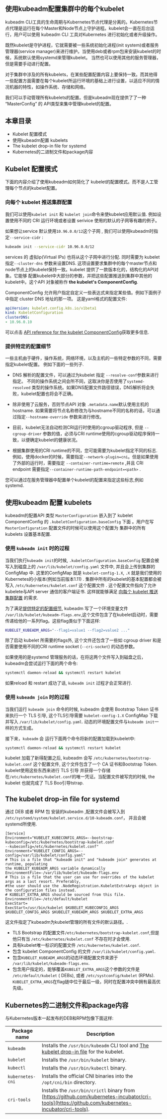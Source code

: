 ## 使用kubeadm配置集群中的每个kubelet


kubeadm CLI工具的生命周期与Kubernetes节点代理是分离的。Kubernetes节点代理是运行在每个Master和Node节点上守护进程。kubelet会一直在后台运行，用户可以使用 kubeadm CLI 工具对Kubernetes 进行初始化或者升级操作。

既然kubelet是守护进程，它就需要被一些系统初始化进程(init
system)或者服务管理器(service manager)来进行维护。当使用deb或者rpm包来安装kubelet的时候，系统默认使用systemd来管理kubelet。 当然也可以使用其他的服务管理器，但是需要手动进行配置。

对于集群中涉及的所有kubelets，在某些配置配置内容上要保持一致。而其他得一些配置方面需要在每个kubelet所运行环境的基础上进行设置，以适应不同的情况机器的特性，如操作系统、存储和网络。

我们可以手动管理所有kubelets的配置。但是kubeadm现在提供了了一种 “MasterConfig” 的 API类型来集中管理kubelet的配置。

## 本章目录 

- Kubelet 配置模式
- 使用kubeadm配置 kubelets 
- The kubelet drop-in file for systemd
- Kubernetes的二进制文件和package内容

## Kubelet 配置模式

下面的内容介绍了使用kubeadm如何简化了 kubelet的配置模式。而不是人工管理每个节点的kubelet配置。

### 向每个 kubelet 推送集群配置

我们可以使用`kubelet init` 和 `kubelet join`命令来使kubelet应用默认值. 例如设置使用不同的 CRI 运行环境或者设置 serivice 使用的默认的子网等有趣的例子。

如果想让service 默认使用`10.96.0.0/12`这个子网 , 我们可以使用kubeadm时指定`--service-cidr` :

```bash
kubeadm init --service-cidr 10.96.0.0/12
```

services 的 虚拟ip(Virtual IPs) 也将从这个子网中进行分配. 同时需要为 kubelet指定`--cluster-dns` 参数来设置DNS. 这项设置要求集群中的每个master节点和node节点上的kubelet保持一致。kubelet 提供了一款版本化的，结构化的API对象。它能够 配置kubelet中大部分的参数，并把这些配置推送到集群中其他的kubelet中。这个API 对象被称作  **the kubelet's ComponentConfig**. 

ComponentConfig 允许用户指定自定义一些表达式来指定某些值。例如下面例子中指定  cluster DNS 地址的那一项。 这是yaml格式的配置文件:

```yaml
apiVersion: kubelet.config.k8s.io/v1beta1
kind: KubeletConfiguration
clusterDNS:
- 10.96.0.10
```

可以点击
[API reference for the kubelet ComponentConfig](https://godoc.org/k8s.io/kubernetes/pkg/kubelet/apis/kubeletconfig#KubeletConfiguration)获取更多信息.

### 提供特定的配置细节

一些主机由于硬件，操作系统，网络环境，以及主机的一些特定参数的不同，需要指定kubelet配置。
例如下面的一些列子.

- DNS 解析的配置文件，可以通过为kubelet 指定 `--resolve-conf`参数来进行指定。 不同的操作系统之间会所不同，这取决你是否使用了`systemd-resolved` 类型的操作系统。如果DNS配置文件路径错误，DNS解析将会失败，kubelet配置也将会不正确。

- 除非使用了云服务，否则节点API 对象 `.metadata.name`默认使用主机的hostname. 如果需要将节点名称修改为与hostname不同的名称的话，可以通过指定`--hostname-override` 参数来进行修改。  

- 目前，kubelet无法自动检测CRI运行时使用的cgroup驱动程序, 但是  `--cgroup-driver` 参数的值，必须与CRI runtime使用的cgroup驱动程序保持一致，以便确定kubelet的健康状况。
 
- 根据集群使用的CRI runtime的不同，您可能需要为kubelet指定不同的标志.
  例如，使用docker的时候，需要指定`--network-plugin=cni`。但是如果使用了外部的运行时，需要指定 `--container-runtime=remote`  ,并且 CRI  endpoint 需要指定`--container-runtime-path-endpoint=<path>` .

您可以通过在服务管理器中配置单个kubelet的配置来指定这些标志,例如 systemd.

## 使用kubeadm 配置 kubelets

kubeadm的配置API 类型  `MasterConfiguration` 嵌入到了 kubelet ComponentConfig 的 `.kubeletConfiguration.baseConfig`  下面 。用户在写 `MasterConfiguration`
配置文件的时候可以使用这个配置为 集群中的所有 kubelets 设置基本配置.

### 使用 `kubeadm init` 时的过程

当我们执行`kubeadm init`的时候, `.kubeletConfiguration.baseConfig` 配置会被写入到磁盘上的  `/var/lib/kubelet/config.yaml` 文件中, 并且会上传到集群的 ConfigMap 中. 这里的ConfigMap 就是  `kubelet-config-1.X`,  `.X` 就是我们使用的 Kubernetes的小版本(例如当前版本1.11) . 集群中所有的kubelet的基本配置都会被写入 `/etc/kubernetes/kubelet.conf` 这个配置文件 . 这个配置文件指向了允许kubelete与API server 通信的客户端证书. 这样就能够满足
[向每个 kubelet 推送集群配置](#propagating-cluster-level-configuration-to-each-kubelet) 的需求.

为了满足[提供特定的配置细节](#providing-instance-specific-configuration-details),
kubeadm 写了一个环境变量文件 `/var/lib/kubelet/kubeadm-flags.env`,这个文件包含了在kubelet启动时，需要传递给他的一系列flag。这些flag类似于下面这样:

```bash
KUBELET_KUBEADM_ARGS="--flag1=value1 --flag2=value2 ..."
```

除了启动 kubelet 所需要的flags外, 这个文件还包含了一些如 cgroup driver 和是否需要使用不同的CRI runtime socket (`--cri-socket`) 的动态参数。

如果使用的是systemd 管理服务的话，在将这两个文件写入到磁盘之后，kubeadm会尝试运行下面的两个命令:

```bash
systemctl daemon-reload && systemctl restart kubelet
```

如果reload 和 restart 成功了话,  `kubeadm init` 过程才会正常进行.

### 使用 `kubeadm join` 时的过程

当我们运行 `kubeadm join` 命令的时候, kubeadm 会使用 Bootstrap Token 证书 来执行一个 TLS 引导, 这个TLS引导需要 `kubelet-config-1.X` ConfigMap 下载并写入 `/var/lib/kubelet/config.yaml`. 动态的环境配置文件与`kubeadm init`一样的方式生成。

接下来，`kubeadm` 会 运行下面两个命令将新的配置加载到kubelet中:

```bash
systemctl daemon-reload && systemctl restart kubelet
```

kubelet 加载了新得配置之后, kubeadm 会写
`/etc/kubernetes/bootstrap-kubelet.conf` 这个配置文件, 这个文件包含了一个 CA 证书和Bootstrap
Token. kubelet使用这些东西来进行 TLS 引导 并获得一个存储在`/etc/kubernetes/kubelet.conf`的唯一凭证。当配置文件被写完的时候, the kubelet
也就完成了 TLS Boo引导tstrap.

##  The kubelet drop-in file for systemd

通过 DEB 或者 RPM 包 安装的kubeadm ,配置文件会被写入到 `/etc/systemd/system/kubelet.service.d/10-kubeadm.conf`， 并且会被 systemd所使用.

```none
[Service]
Environment="KUBELET_KUBECONFIG_ARGS=--bootstrap-kubeconfig=/etc/kubernetes/bootstrap-kubelet.conf
--kubeconfig=/etc/kubernetes/kubelet.conf"
Environment="KUBELET_CONFIG_ARGS=--config=/var/lib/kubelet/config.yaml"
# This is a file that "kubeadm init" and "kubeadm join" generates at runtime, populating
the KUBELET_KUBEADM_ARGS variable dynamically
EnvironmentFile=-/var/lib/kubelet/kubeadm-flags.env
# This is a file that the user can use for overrides of the kubelet args as a last resort. Preferably,
#the user should use the .NodeRegistration.KubeletExtraArgs object in the configuration files instead.
# KUBELET_EXTRA_ARGS should be sourced from this file.
EnvironmentFile=-/etc/default/kubelet
ExecStart=
ExecStart=/usr/bin/kubelet $KUBELET_KUBECONFIG_ARGS $KUBELET_CONFIG_ARGS $KUBELET_KUBEADM_ARGS $KUBELET_EXTRA_ARGS
```

这文件指定了kubeadm为kubelet管理的所有文件的默认路径。.

- TLS Bootstrap 的配置文件`/etc/kubernetes/bootstrap-kubelet.conf`,但是他只有当
  `/etc/kubernetes/kubelet.conf` 不存在时才会使用.
- 具有kubelet唯一标识的配置文件 `/etc/kubernetes/kubelet.conf`.
- 包含 kubelet ComponentConfig 的文件 `/var/lib/kubelet/config.yaml`.
- 包含`KUBELET_KUBEADM_ARGS`的动态环境配置文件来源于 `/var/lib/kubelet/kubeadm-flags.env`.
- 包含用户指定的，能够覆盖`KUBELET_EXTRA_ARGS`这个参数的文件是 `/etc/default/kubelet` ( DEBs), 或者 `/etc/systconfig/kubelet` (RPMs). `KUBELET_EXTRA_ARGS`在flag链中位于最后一级，同时在配置冲突中拥有最高优先级。

## Kubernetes的二进制文件和package内容

与Kubernetes版本一起发布的DEB和RPM包像下面这样:

| Package name | Description |
|--------------|-------------|
| `kubeadm`    | Installs the `/usr/bin/kubeadm` CLI tool and [The kubelet drop-in file](#the-kubelet-drop-in-file-for-systemd) for the kubelet. |
| `kubelet`    | Installs the `/usr/bin/kubelet` binary. |
| `kubectl`    | Installs the `/usr/bin/kubectl` binary. |
| `kubernetes-cni` | Installs the official CNI binaries into the `/opt/cni/bin` directory. |
| `cri-tools` | Installs the `/usr/bin/crictl` binary from [https://github.com/kubernetes-incubator/cri-tools](https://github.com/kubernetes-incubator/cri-tools). |
